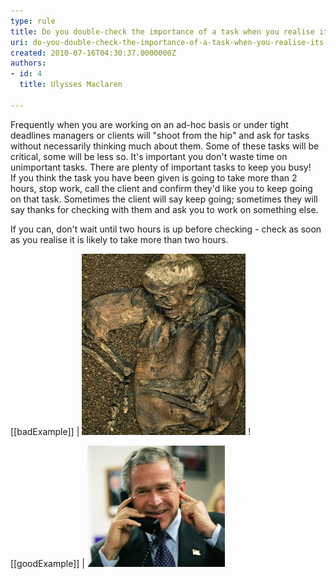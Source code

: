 ```yaml
---
type: rule
title: Do you double-check the importance of a task when you realise it's going to take more than 2 hours?
uri: do-you-double-check-the-importance-of-a-task-when-you-realise-its-going-to-take-more-than-2-hours
created: 2010-07-16T04:30:37.0000000Z
authors:
- id: 4
  title: Ulysses Maclaren

---
```


Frequently when you are working on an ad-hoc basis or under tight deadlines managers or clients will "shoot from the hip" and ask for tasks without necessarily thinking much about them. Some of these tasks will be critical, some will be less so. It's important you don't waste time on unimportant tasks. There are plenty of important tasks to keep you busy! <br> 
If you think the task you have been given is going to take more than 2 hours, stop work, call the client and confirm they'd like you to keep going on that task. Sometimes the client will say keep going; sometimes they will say thanks for checking with them and ask you to work on something else.

If you can, don't wait until two hours is up before checking - check as soon as you realise it is likely to take more than two hours.


[[badExample]]
| ![ bad example: Don't keep working on a task until it's too late](ManinthePeatBog.jpg)
!


[[goodExample]]
| ![ Good example: Calling the customer to tell them that "changing that function hyperlink is going to take more than 2 hours. Actually more like 2 days, do you want me to go ahead?"](bush_on_the_phone.jpg)
